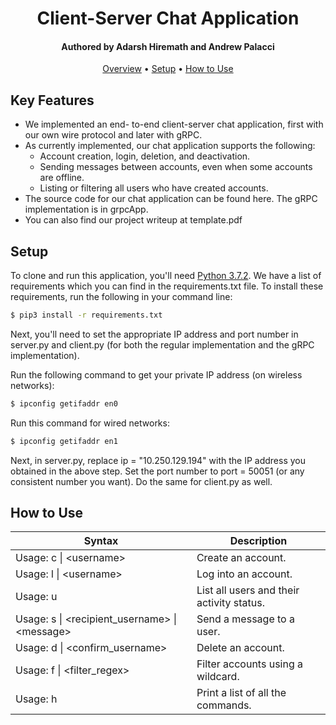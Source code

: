 
<h1 align="center">
  Client-Server Chat Application
  <br>
</h1>

<h4 align="center">Authored by Adarsh Hiremath and Andrew Palacci</h4>

<p align="center">
  <a href="#key-features">Overview</a> •
  <a href="#setup">Setup</a> •
  <a href="#how-to-use">How to Use</a> 
</p>

## Key Features

* We implemented an end-
to-end client-server chat application, first with our
own wire protocol and later with gRPC. 
* As currently implemented, our chat
application supports the following:
  - Account creation, login, deletion, and deactivation.
  - Sending messages between accounts, even when
  some accounts are offline.
  - Listing or filtering all users who have created
accounts.
* The source code for our chat application can be
found here. The gRPC implementation is in grpcApp. 
* You can also find our project writeup at template.pdf
  
## Setup

To clone and run this application, you'll need [Python 3.7.2](https://www.python.org/downloads/release/python-372/). We have a list of requirements which you can find in the requirements.txt file. To install these requirements, run the following in your command line: 

```bash
$ pip3 install -r requirements.txt
```

Next, you'll need to set the appropriate IP address and port number in server.py and client.py (for both the regular implementation and the gRPC implementation).

Run the following command to get your private IP address (on wireless networks): 
```bash
$ ipconfig getifaddr en0
```
Run this command for wired networks: 
```bash
$ ipconfig getifaddr en1
```

Next, in server.py, replace ip = "10.250.129.194" with the IP address you obtained in the above step. Set the port number to port = 50051 (or any consistent number you want). Do the same for client.py as well. 

## How to Use

| Syntax | Description |
| --- | ----------- |
| Usage: c &#124; \<username\> | Create an account. |
| Usage: l &#124; \<username\>  | Log into an account. |
| Usage: u | List all users and their activity status. | 
| Usage: s &#124; \<recipient_username\> &#124; \<message\> | Send a message to a user. | 
| Usage: d &#124; \<confirm_username\> | Delete an account. | 
| Usage: f &#124; \<filter_regex\> | Filter accounts using a wildcard. | 
| Usage: h | Print a list of all the commands. |
